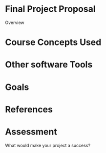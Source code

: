 # Final Project Proposal

 Overview

# Course Concepts Used


# Other software Tools

# Goals

# References

# Assessment

 What would make your project a success?

